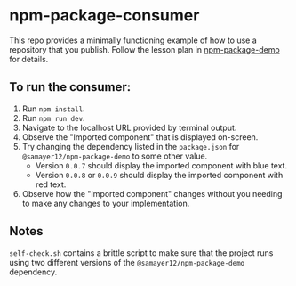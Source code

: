 # npm-package-consumer

This repo provides a minimally functioning example of how to use a repository that you publish.
Follow the lesson plan in [npm-package-demo](https://github.com/samayer12/npm-package-demo) for details.

## To run the consumer:

1. Run `npm install`.
2. Run `npm run dev`.
3. Navigate to the localhost URL provided by terminal output.
4. Observe the "Imported component" that is displayed on-screen.
5. Try changing the dependency listed in the `package.json` for `@samayer12/npm-package-demo` to some other value.
    * Version `0.0.7` should display the imported component with blue text.
    * Version `0.0.8` or `0.0.9` should display the imported component with red text.
6. Observe how the "Imported component" changes without you needing to make any changes to your implementation.

## Notes

`self-check.sh` contains a brittle script to make sure that the project runs using two different versions of the `@samayer12/npm-package-demo` dependency.
